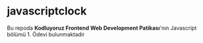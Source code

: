 # javascriptclock

Bu repoda <strong>Kodluyoruz Frontend Web Development Patikası</strong>'nın Javascript bölümü 1. Ödevi bulunmaktadir 
